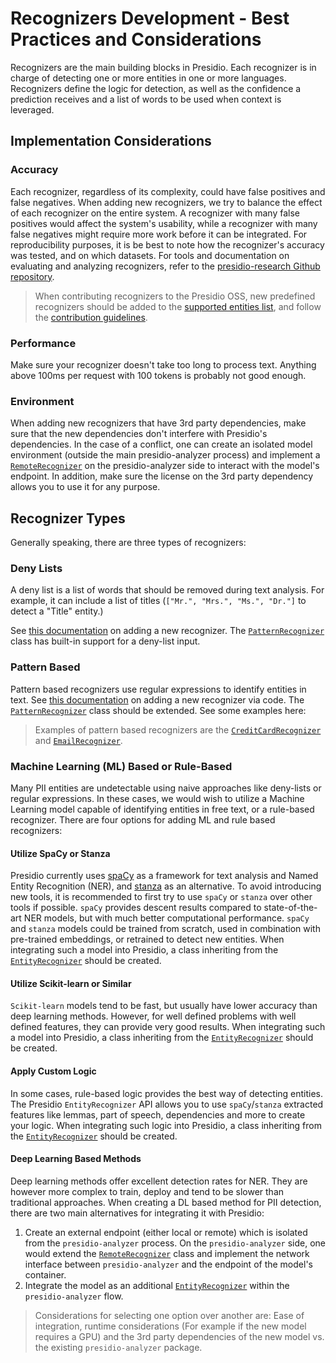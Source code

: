 # Recognizers Development - Best Practices and Considerations

Recognizers are the main building blocks in Presidio. Each recognizer is in charge of detecting one or more entities in one or more languages.
Recognizers define the logic for detection, as well as the confidence a prediction receives and a list of words to be used when context is leveraged.

## Implementation Considerations

### Accuracy

Each recognizer, regardless of its complexity, could have false positives and false negatives. When adding new recognizers, we try to balance the effect of each recognizer on the entire system. A recognizer with many false positives would affect the system's usability, while a recognizer with many false negatives might require more work before it can be integrated. For reproducibility purposes, it is be best to note how the recognizer's accuracy was tested, and on which datasets.
For tools and documentation on evaluating and analyzing recognizers, refer to the [presidio-research Github repository](https://github.com/microsoft/presidio-research).

> When contributing recognizers to the Presidio OSS, new predefined recognizers should be added to the [supported entities list](../supported_entities.md), and follow the [contribution guidelines](../../CONTRIBUTING.MD).

### Performance

Make sure your recognizer doesn't take too long to process text. Anything above 100ms per request with 100 tokens is probably not good enough.

### Environment

When adding new recognizers that have 3rd party dependencies, make sure that the new dependencies don't interfere with Presidio's dependencies. In the case of a conflict, one can create an isolated model environment (outside the main presidio-analyzer process) and implement a [`RemoteRecognizer`](../../presidio-analyzer/presidio_analyzer/remote_recognizer.py) on the presidio-analyzer side to interact with the model's endpoint. In addition, make sure the license on the 3rd party dependency allows you to use it for any purpose.

## Recognizer Types

Generally speaking, there are three types of recognizers:

### Deny Lists

A deny list is a list of words that should be removed during text analysis. For example, it can include a list of titles (`["Mr.", "Mrs.", "Ms.", "Dr."]` to detect a "Title" entity.)

See [this documentation](index.md#how-to-add-a-new-recognizer) on adding a new recognizer. The [`PatternRecognizer`](/presidio-analyzer/presidio_analyzer/pattern_recognizer.py) class has built-in support for a deny-list input.

### Pattern Based

Pattern based recognizers use regular expressions to identify entities in text.
See [this documentation](../custom_fields.md#via-code) on adding a new recognizer via code.
The [`PatternRecognizer`](../../presidio-analyzer/presidio_analyzer/pattern_recognizer.py) class should be extended.
See some examples here:

> Examples of pattern based recognizers are the [`CreditCardRecognizer`](../../presidio-analyzer/presidio_analyzer/predefined_recognizers/credit_card_recognizer.py) and [`EmailRecognizer`](../../presidio-analyzer/presidio_analyzer/predefined_recognizers/email_recognizer.py).

### Machine Learning (ML) Based or Rule-Based

Many PII entities are undetectable using naive approaches like deny-lists or regular expressions.
In these cases, we would wish to utilize a Machine Learning model capable of identifying entities in free text, or a rule-based recognizer. There are four options for adding ML and rule based recognizers:

#### Utilize SpaCy or Stanza

Presidio currently uses [spaCy](https://spacy.io/) as a framework for text analysis and Named Entity Recognition (NER), and [stanza](https://stanfordnlp.github.io/stanza/) as an alternative. To avoid introducing new tools, it is recommended to first try to use `spaCy` or `stanza` over other tools if possible.
`spaCy` provides descent results compared to state-of-the-art NER models, but with much better computational performance.
`spaCy` and `stanza` models could be trained from scratch, used in combination with pre-trained embeddings, or retrained to detect new entities.
When integrating such a model into Presidio, a class inheriting from the [`EntityRecognizer`](../../presidio-analyzer/presidio_analyzer/entity_recognizer.py) should be created.

#### Utilize Scikit-learn or Similar

`Scikit-learn` models tend to be fast, but usually have lower accuracy than deep learning methods. However, for well defined problems with well defined features, they can provide very good results.
When integrating such a model into Presidio, a class inheriting from the [`EntityRecognizer`](../../presidio-analyzer/presidio_analyzer/entity_recognizer.py) should be created.

#### Apply Custom Logic

In some cases, rule-based logic provides the best way of detecting entities.
The Presidio `EntityRecognizer` API allows you to use `spaCy`/`stanza` extracted features like lemmas, part of speech, dependencies and more to create your logic. When integrating such logic into Presidio, a class inheriting from the [`EntityRecognizer`](../../presidio-analyzer/presidio_analyzer/entity_recognizer.py) should be created.

#### Deep Learning Based Methods

Deep learning methods offer excellent detection rates for NER.
They are however more complex to train, deploy and tend to be slower than traditional approaches.
When creating a DL based method for PII detection, there are two main alternatives for integrating it with Presidio:

1. Create an external endpoint (either local or remote) which is isolated from the `presidio-analyzer` process. On the `presidio-analyzer` side, one would extend the [`RemoteRecognizer`](../../presidio-analyzer/presidio_analyzer/remote_recognizer.py) class and implement the network interface between `presidio-analyzer` and the endpoint of the model's container.
2. Integrate the model as an additional [`EntityRecognizer`](../../presidio-analyzer/presidio_analyzer/entity_recognizer.py) within the `presidio-analyzer` flow.

> Considerations for selecting one option over another are: Ease of integration, runtime considerations (For example if the new model requires a GPU) and the 3rd party dependencies of the new model vs. the existing `presidio-analyzer` package.
